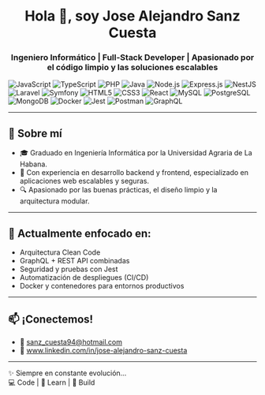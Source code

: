 <h1 align="center">Hola 👋, soy Jose Alejandro Sanz Cuesta</h1>
<h3 align="center">Ingeniero Informático | Full-Stack Developer | Apasionado por el código limpio y las soluciones escalables</h3>

![JavaScript](https://img.shields.io/badge/JavaScript-F7DF1E?logo=javascript&logoColor=black&style=for-the-badge)
![TypeScript](https://img.shields.io/badge/TypeScript-3178C6?logo=typescript&logoColor=white&style=for-the-badge)
![PHP](https://img.shields.io/badge/PHP-777BB4?logo=php&logoColor=white&style=for-the-badge)
![Java](https://img.shields.io/badge/Java-ED8B00?logo=oracle&logoColor=white&style=for-the-badge)
![Node.js](https://img.shields.io/badge/Node.js-339933?logo=nodedotjs&logoColor=white&style=for-the-badge)
![Express.js](https://img.shields.io/badge/Express.js-000000?logo=express&logoColor=white&style=for-the-badge)
![NestJS](https://img.shields.io/badge/NestJS-E0234E?logo=nestjs&logoColor=white&style=for-the-badge)
![Laravel](https://img.shields.io/badge/Laravel-FF2D20?logo=laravel&logoColor=white&style=for-the-badge)
![Symfony](https://img.shields.io/badge/Symfony-000000?logo=symfony&logoColor=white&style=for-the-badge)
![HTML5](https://img.shields.io/badge/HTML5-E34F26?logo=html5&logoColor=white&style=for-the-badge)
![CSS3](https://img.shields.io/badge/CSS3-1572B6?logo=css3&logoColor=white&style=for-the-badge)
![React](https://img.shields.io/badge/React-20232A?logo=react&logoColor=61DAFB&style=for-the-badge)
![MySQL](https://img.shields.io/badge/MySQL-4479A1?logo=mysql&logoColor=white&style=for-the-badge)
![PostgreSQL](https://img.shields.io/badge/PostgreSQL-336791?logo=postgresql&logoColor=white&style=for-the-badge)
![MongoDB](https://img.shields.io/badge/MongoDB-47A248?logo=mongodb&logoColor=white&style=for-the-badge)
![Docker](https://img.shields.io/badge/Docker-2496ED?logo=docker&logoColor=white&style=for-the-badge)
![Jest](https://img.shields.io/badge/Jest-C21325?logo=jest&logoColor=white&style=for-the-badge)
![Postman](https://img.shields.io/badge/Postman-FF6C37?logo=postman&logoColor=white&style=for-the-badge)
![GraphQL](https://img.shields.io/badge/GraphQL-E10098?logo=graphql&logoColor=white&style=for-the-badge)

---

## 🚀 Sobre mí

- 🎓 Graduado en Ingeniería Informática por la Universidad Agraria de La Habana.
- 💼 Con experiencia en desarrollo backend y frontend, especializado en aplicaciones web escalables y seguras.
- 🔍 Apasionado por las buenas prácticas, el diseño limpio y la arquitectura modular.

---

## 🧪 Actualmente enfocado en:

- Arquitectura Clean Code
- GraphQL + REST API combinadas
- Seguridad y pruebas con Jest
- Automatización de despliegues (CI/CD)
- Docker y contenedores para entornos productivos

---

## 📫 ¡Conectemos!

- 📧 sanz_cuesta94@hotmail.com
- 💼 www.linkedin.com/in/jose-alejandro-sanz-cuesta
  
---

✨ Siempre en constante evolución...  
💻 Code | 🧠 Learn | 🚀 Build
